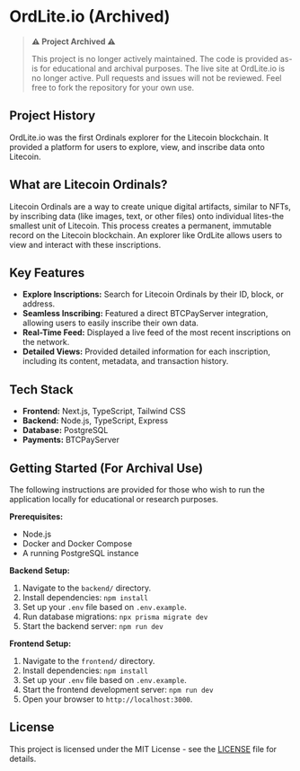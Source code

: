 # OrdLite.io (Archived)

> **⚠️ Project Archived ⚠️**
>
> This project is no longer actively maintained. The code is provided as-is for educational and archival purposes. The live site at OrdLite.io is no longer active. Pull requests and issues will not be reviewed. Feel free to fork the repository for your own use.

## Project History

OrdLite.io was the first Ordinals explorer for the Litecoin blockchain. It provided a platform for users to explore, view, and inscribe data onto Litecoin.

## What are Litecoin Ordinals?

Litecoin Ordinals are a way to create unique digital artifacts, similar to NFTs, by inscribing data (like images, text, or other files) onto individual lites-the smallest unit of Litecoin. This process creates a permanent, immutable record on the Litecoin blockchain. An explorer like OrdLite allows users to view and interact with these inscriptions.

## Key Features

*   **Explore Inscriptions:** Search for Litecoin Ordinals by their ID, block, or address.
*   **Seamless Inscribing:** Featured a direct BTCPayServer integration, allowing users to easily inscribe their own data.
*   **Real-Time Feed:** Displayed a live feed of the most recent inscriptions on the network.
*   **Detailed Views:** Provided detailed information for each inscription, including its content, metadata, and transaction history.

## Tech Stack

*   **Frontend:** Next.js, TypeScript, Tailwind CSS
*   **Backend:** Node.js, TypeScript, Express
*   **Database:** PostgreSQL
*   **Payments:** BTCPayServer

## Getting Started (For Archival Use)

The following instructions are provided for those who wish to run the application locally for educational or research purposes.

**Prerequisites:**

*   Node.js
*   Docker and Docker Compose
*   A running PostgreSQL instance

**Backend Setup:**

1.  Navigate to the `backend/` directory.
2.  Install dependencies: `npm install`
3.  Set up your `.env` file based on `.env.example`.
4.  Run database migrations: `npx prisma migrate dev`
5.  Start the backend server: `npm run dev`

**Frontend Setup:**

1.  Navigate to the `frontend/` directory.
2.  Install dependencies: `npm install`
3.  Set up your `.env` file based on `.env.example`.
4.  Start the frontend development server: `npm run dev`
5.  Open your browser to `http://localhost:3000`.

## License

This project is licensed under the MIT License - see the [LICENSE](LICENSE) file for details.
